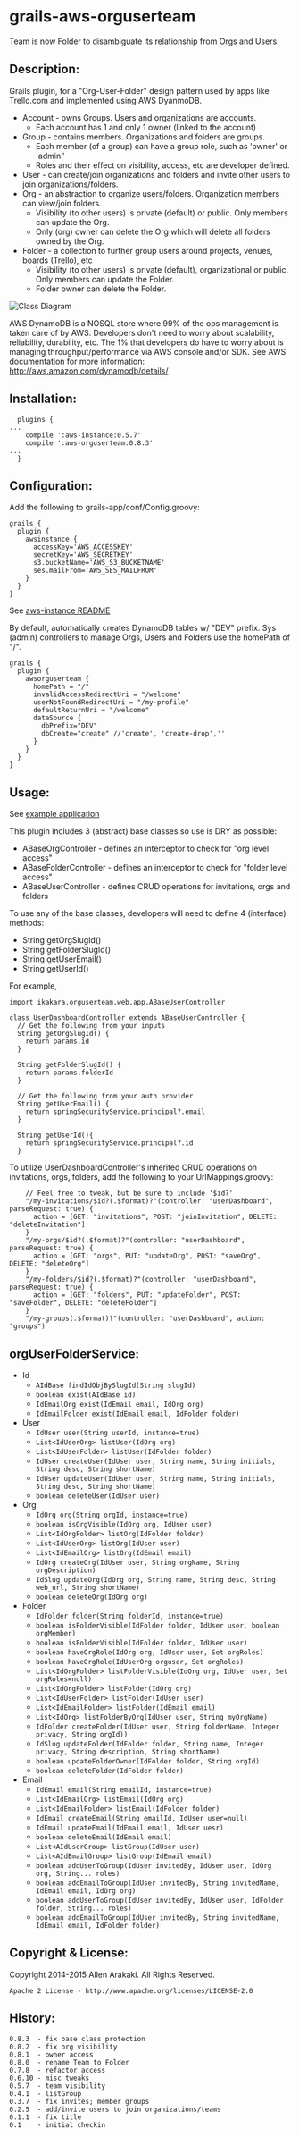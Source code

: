 # grails-aws-orguserteam

Team is now Folder to disambiguate its relationship from Orgs and Users.

Description:
--------------
Grails plugin, for a "Org-User-Folder" design pattern used by apps like Trello.com and implemented using AWS DyanmoDB.

* Account - owns Groups.  Users and organizations are accounts.
  * Each account has 1 and only 1 owner (linked to the account)
* Group   - contains members.  Organizations and folders are groups.
  * Each member (of a group) can have a group role, such as 'owner' or 'admin.'
  * Roles and their effect on visibility, access, etc are developer defined.
* User    - can create/join organizations and folders and invite other users to join organizations/folders.
* Org     - an abstraction to organize users/folders.  Organization members can view/join folders.
  * Visibility (to other users) is private (default) or public. Only members can update the Org.
  * Only (org) owner can delete the Org which will delete all folders owned by the Org.
* Folder  - a collection to further group users around projects, venues, boards (Trello), etc
  * Visibility (to other users) is private (default), organizational or public. Only members can update the Folder.
  * Folder owner can delete the Folder.

![Class Diagram](/grails-app/assets/images/OrgUserFolder.png?raw=true "Class Diagram")

AWS DynamoDB is a NOSQL store where 99% of the ops management is taken care of by AWS.  Developers don't need to worry about
scalability, reliability, durability, etc.  The 1% that developers do have to worry about is managing throughput/performance via
AWS console and/or SDK.  See AWS documentation for more information: http://aws.amazon.com/dynamodb/details/

Installation:
--------------
```
  plugins {
...
    compile ':aws-instance:0.5.7'
    compile ':aws-orguserteam:0.8.3'
...
  }
```

Configuration:
--------------
Add the following to grails-app/conf/Config.groovy:
```
grails {
  plugin {
    awsinstance {
      accessKey='AWS_ACCESSKEY'
      secretKey='AWS_SECRETKEY'
      s3.bucketName='AWS_S3_BUCKETNAME'
      ses.mailFrom='AWS_SES_MAILFROM'
    }
  }
}
```
See <a href="https://github.com/ikakara-team/grails-aws-instance">aws-instance README</a>

By default, automatically creates DynamoDB tables w/ "DEV" prefix.  Sys (admin) controllers to manage
Orgs, Users and Folders use the homePath of "/".
```
grails {
  plugin {
    awsorguserteam {
      homePath = "/"
      invalidAccessRedirectUri = "/welcome"
      userNotFoundRedirectUri = "/my-profile"
      defaultReturnUri = "/welcome"
      dataSource {
        dbPrefix="DEV"
        dbCreate="create" //'create', 'create-drop',''
      }
    }
  }
}
```

Usage:
--------------
See <a href="https://github.com/ikakara-team/grails-example-orguserteam">example application</a>

This plugin includes 3 (abstract) base classes so use is DRY as possible:
* ABaseOrgController  - defines an interceptor to check for "org level access"
* ABaseFolderController - defines an interceptor to check for "folder level access"
* ABaseUserController - defines CRUD operations for invitations, orgs and folders

To use any of the base classes, developers will need to define 4 (interface) methods:
* String getOrgSlugId()
* String getFolderSlugId()
* String getUserEmail()
* String getUserId()

For example,
```
import ikakara.orguserteam.web.app.ABaseUserController

class UserDashboardController extends ABaseUserController {
  // Get the following from your inputs
  String getOrgSlugId() {
    return params.id
  }

  String getFolderSlugId() {
    return params.folderId
  }

  // Get the following from your auth provider
  String getUserEmail() {
    return springSecurityService.principal?.email
  }

  String getUserId(){
    return springSecurityService.principal?.id
  }
```

To utilize UserDashboardController's inherited CRUD operations on invitations, orgs, folders,
add the following to your UrlMappings.groovy:
```
    // Feel free to tweak, but be sure to include '$id?'
    "/my-invitations/$id?(.$format)?"(controller: "userDashboard", parseRequest: true) {
      action = [GET: "invitations", POST: "joinInvitation", DELETE: "deleteInvitation"]
    }
    "/my-orgs/$id?(.$format)?"(controller: "userDashboard", parseRequest: true) {
      action = [GET: "orgs", PUT: "updateOrg", POST: "saveOrg", DELETE: "deleteOrg"]
    }
    "/my-folders/$id?(.$format)?"(controller: "userDashboard", parseRequest: true) {
      action = [GET: "folders", PUT: "updateFolder", POST: "saveFolder", DELETE: "deleteFolder"]
    }
    "/my-groups(.$format)?"(controller: "userDashboard", action: "groups")
```

orgUserFolderService:
--------------
* Id
  * ```AIdBase findIdObjBySlugId(String slugId)```
  * ```boolean exist(AIdBase id)```
  * ```IdEmailOrg exist(IdEmail email, IdOrg org)```
  * ```IdEmailFolder exist(IdEmail email, IdFolder folder)```
* User
  * ```IdUser user(String userId, instance=true)```
  * ```List<IdUserOrg> listUser(IdOrg org)```
  * ```List<IdUserFolder> listUser(IdFolder folder)```
  * ```IdUser createUser(IdUser user, String name, String initials, String desc, String shortName)```
  * ```IdUser updateUser(IdUser user, String name, String initials, String desc, String shortName)```
  * ```boolean deleteUser(IdUser user)```
* Org
  * ```IdOrg org(String orgId, instance=true)```
  * ```boolean isOrgVisible(IdOrg org, IdUser user)```
  * ```List<IdOrgFolder> listOrg(IdFolder folder)```
  * ```List<IdUserOrg> listOrg(IdUser user)```
  * ```List<IdEmailOrg> listOrg(IdEmail email)```
  * ```IdOrg createOrg(IdUser user, String orgName, String orgDescription)```
  * ```IdSlug updateOrg(IdOrg org, String name, String desc, String web_url, String shortName)```
  * ```boolean deleteOrg(IdOrg org)```
* Folder
  * ```IdFolder folder(String folderId, instance=true)```
  * ```boolean isFolderVisible(IdFolder folder, IdUser user, boolean orgMember)```
  * ```boolean isFolderVisible(IdFolder folder, IdUser user)```
  * ```boolean haveOrgRole(IdOrg org, IdUser user, Set orgRoles)```
  * ```boolean haveOrgRole(IdUserOrg orguser, Set orgRoles)```
  * ```List<IdOrgFolder> listFolderVisible(IdOrg org, IdUser user, Set orgRoles=null)```
  * ```List<IdOrgFolder> listFolder(IdOrg org)```
  * ```List<IdUserFolder> listFolder(IdUser user)```
  * ```List<IdEmailFolder> listFolder(IdEmail email)```
  * ```List<IdOrg> listFolderByOrg(IdUser user, String myOrgName)```
  * ```IdFolder createFolder(IdUser user, String folderName, Integer privacy, String orgId))```
  * ```IdSlug updateFolder(IdFolder folder, String name, Integer privacy, String description, String shortName)```
  * ```boolean updateFolderOwner(IdFolder folder, String orgId)```
  * ```boolean deleteFolder(IdFolder folder)```
* Email
  * ```IdEmail email(String emailId, instance=true)```
  * ```List<IdEmailOrg> listEmail(IdOrg org)```
  * ```List<IdEmailFolder> listEmail(IdFolder folder)```
  * ```IdEmail createEmail(String emailId, IdUser user=null)```
  * ```IdEmail updateEmail(IdEmail email, IdUser uesr)```
  * ```boolean deleteEmail(IdEmail email)```
  * ```List<AIdUserGroup> listGroup(IdUser user)```
  * ```List<AIdEmailGroup> listGroup(IdEmail email)```
  * ```boolean addUserToGroup(IdUser invitedBy, IdUser user, IdOrg org, String... roles)```
  * ```boolean addEmailToGroup(IdUser invitedBy, String invitedName, IdEmail email, IdOrg org)```
  * ```boolean addUserToGroup(IdUser invitedBy, IdUser user, IdFolder folder, String... roles)```
  * ```boolean addEmailToGroup(IdUser invitedBy, String invitedName, IdEmail email, IdFolder folder)```

Copyright & License:
--------------
Copyright 2014-2015 Allen Arakaki.  All Rights Reserved.

```
Apache 2 License - http://www.apache.org/licenses/LICENSE-2.0
```

History:
--------------
```
0.8.3  - fix base class protection
0.8.2  - fix org visibility
0.8.1  - owner access
0.8.0  - rename Team to Folder
0.7.8  - refactor access
0.6.10 - misc tweaks
0.5.7  - team visibility
0.4.1  - listGroup
0.3.7  - fix invites; member groups
0.2.5  - add/invite users to join organizations/teams
0.1.1  - fix title
0.1    - initial checkin
```